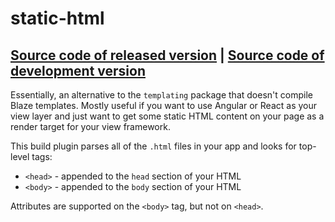 # static-html
[Source code of released version](https://github.com/meteor/meteor/tree/master/packages/static-html) | [Source code of development version](https://github.com/meteor/meteor/tree/master/packages/static-html)
---

Essentially, an alternative to the `templating` package that doesn't compile Blaze templates. Mostly useful if you want to use Angular or React as your view layer and just want to get some static HTML content on your page as a render target for your view framework.

This build plugin parses all of the `.html` files in your app and looks for top-level tags:

- `<head>` - appended to the `head` section of your HTML
- `<body>` - appended to the `body` section of your HTML

Attributes are supported on the `<body>` tag, but not on `<head>`.
